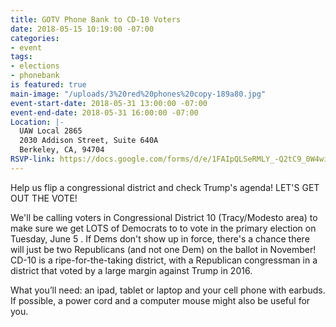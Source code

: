 ```yaml
---
title: GOTV Phone Bank to CD-10 Voters
date: 2018-05-15 10:19:00 -07:00
categories:
- event
tags:
- elections
- phonebank
is featured: true
main-image: "/uploads/3%20red%20phones%20copy-189a80.jpg"
event-start-date: 2018-05-31 13:00:00 -07:00
event-end-date: 2018-05-31 16:00:00 -07:00
Location: |-
  UAW Local 2865
  2030 Addison Street, Suite 640A
  Berkeley, CA, 94704
RSVP-link: https://docs.google.com/forms/d/e/1FAIpQLSeRMLY_-Q2tC9_0W4wiCS5OmNs04O4A6OPAYkIjl2WySWWwRg/viewform
---
```


Help us flip a congressional district and check Trump's agenda! LET'S GET OUT THE VOTE!

We'll be calling voters in Congressional District 10 (Tracy/Modesto area) to make sure we get LOTS of Democrats to to vote in the primary election on Tuesday, June 5 .  If Dems don't show up in force,  there's a chance there will just be two Republicans (and not one Dem) on the ballot in November!  CD-10 is a ripe-for-the-taking district, with a Republican congressman in a district that voted by a large margin against Trump in 2016.

What you’ll need: an ipad, tablet or laptop and your cell phone with earbuds.  If possible, a power cord and a computer mouse might also be useful for you.